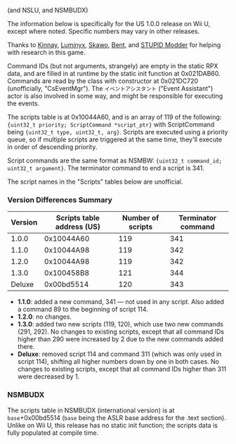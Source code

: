 (and NSLU, and NSMBUDX)

The information below is specifically for the US 1.0.0 release on Wii U, except where noted. Specific numbers may vary in other releases.

Thanks to [Kinnay](https://github.com/kinnay), [Luminyx](https://github.com/Luminyx1), [Skawo](https://github.com/skawo), [Bent](https://github.com/RicBent), and [STUPID Modder](https://github.com/stupidestmodder) for helping with research in this game.

Command IDs (but not arguments, strangely) are empty in the static RPX data, and are filled in at runtime by the static init function at 0x021DAB60. Commands are read by the class with constructor at 0x021DC720 (unofficially, "CsEventMgr"). The `イベントアシスタント` ("Event Assistant") actor is also involved in some way, and might be responsible for executing the events.

The scripts table is at 0x10044A60, and is an array of 119 of the following: `{uint32_t priority; ScriptCommand *script_ptr}` with ScriptCommand being `{uint32_t type, uint32_t, arg}`. Scripts are executed using a priority queue, so if multiple scripts are triggered at the same time, they'll execute in order of descending priority.

Script commands are the same format as NSMBW: `{uint32_t command_id; uint32_t argument}`. The terminator command to end a script is 341.

The script names in the "Scripts" tables below are unofficial.

### Version Differences Summary

Version | Scripts table address (US) | Number of scripts | Terminator command
------- | -------------------------- | ----------------- | ------------------
1.0.0   | 0x10044A60                 | 119               | 341
1.1.0   | 0x10044A98                 | 119               | 342
1.2.0   | 0x10044A98                 | 119               | 342
1.3.0   | 0x100458B8                 | 121               | 344
Deluxe  | 0x00bd5514                 | 120               | 343

* **1.1.0**: added a new command, 341 &mdash; not used in any script. Also added a command 89 to the beginning of script 114.
* **1.2.0**: no changes.
* **1.3.0**: added two new scripts (119, 120), which use two new commands (291, 292). No changes to existing scripts, except that all command IDs higher than 290 were increased by 2 due to the new commands added there.
* **Deluxe**: removed script 114 and command 311 (which was only used in script 114), shifting all higher numbers down by one in both cases. No changes to existing scripts, except that all command IDs higher than 311 were decreased by 1.

### NSMBUDX

The scripts table in NSMBUDX (international version) is at `base`+0x00bd5514 (`base` being the ASLR base address for the .text section). Unlike on Wii U, this release has no static init function; the scripts data is fully populated at compile time.
